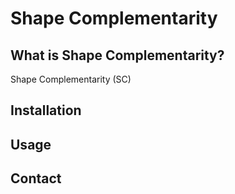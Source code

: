 # Shape Complementarity

## What is Shape Complementarity?

Shape Complementarity (SC) 

## Installation

## Usage

## Contact
